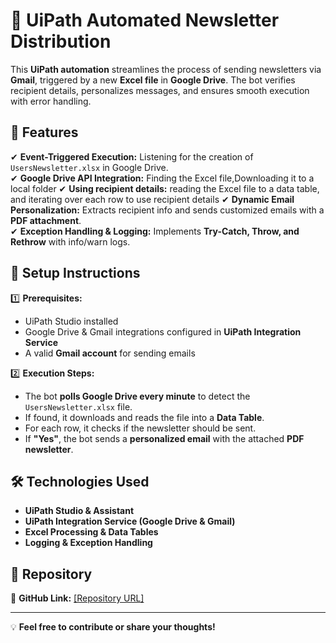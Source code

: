 # 📧 UiPath Automated Newsletter Distribution  

This **UiPath automation** streamlines the process of sending newsletters via **Gmail**, triggered by a new **Excel file** in **Google Drive**. The bot verifies recipient details, personalizes messages, and ensures smooth execution with error handling.

## 🚀 Features  

✔ **Event-Triggered Execution:** Listening for the creation of `UsersNewsletter.xlsx` in Google Drive.  
✔ **Google Drive API Integration:** Finding the Excel file,Downloading it to a local folder
✔ **Using recipient details:** reading the Excel file to a data table, and iterating over each row to use recipient details 
✔ **Dynamic Email Personalization:** Extracts recipient info and sends customized emails with a **PDF attachment**.  
✔ **Exception Handling & Logging:** Implements **Try-Catch, Throw, and Rethrow** with info/warn logs.  

## 🔧 Setup Instructions  

1️⃣ **Prerequisites:**  
   - UiPath Studio installed  
   - Google Drive & Gmail integrations configured in **UiPath Integration Service**  
   - A valid **Gmail account** for sending emails  

2️⃣ **Execution Steps:**  
   - The bot **polls Google Drive every minute** to detect the `UsersNewsletter.xlsx` file.  
   - If found, it downloads and reads the file into a **Data Table**.  
   - For each row, it checks if the newsletter should be sent.  
   - If **"Yes"**, the bot sends a **personalized email** with the attached **PDF newsletter**.  

## 🛠 Technologies Used  

- **UiPath Studio & Assistant**  
- **UiPath Integration Service (Google Drive & Gmail)**  
- **Excel Processing & Data Tables**  
- **Logging & Exception Handling**  

## 📌 Repository  

🔗 **GitHub Link:** [[Repository URL]](https://github.com/imad-pro/GDrive-Integration.git) 

---
💡 **Feel free to contribute or share your thoughts!**
